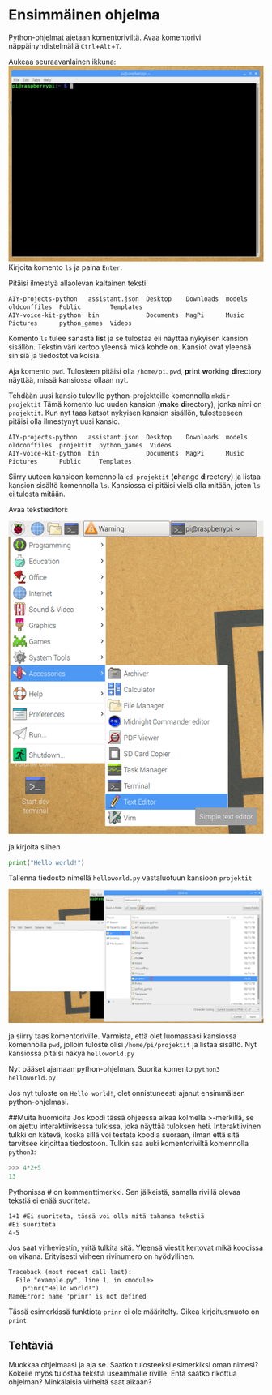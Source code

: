 # Ensimmäinen ohjelma

Python-ohjelmat ajetaan komentoriviltä. Avaa komentorivi näppäinyhdistelmällä `Ctrl`+`Alt`+`T`.

Aukeaa seuraavanlainen ikkuna:
![](https://raw.githubusercontent.com/Samelikameli/python-aalto/master/guides/images/1_terminal.png)
Kirjoita komento `ls` ja paina `Enter`.

Pitäisi ilmestyä allaolevan kaltainen teksti.
```
AIY-projects-python   assistant.json  Desktop    Downloads  models  oldconffiles  Public        Templates
AIY-voice-kit-python  bin             Documents  MagPi      Music   Pictures      python_games  Videos
```

Komento `ls` tulee sanasta **l**i**s**t ja se tulostaa eli näyttää nykyisen kansion sisällön.
Tekstin väri kertoo yleensä mikä kohde on. Kansiot ovat yleensä sinisiä ja tiedostot valkoisia.


Aja komento `pwd`. Tulosteen pitäisi olla `/home/pi`. `pwd`, **p**rint **w**orking **d**irectory näyttää, missä kansiossa ollaan nyt.

Tehdään uusi kansio tuleville python-projekteille komennolla `mkdir projektit` Tämä komento luo uuden kansion (**m**a**k**e **d**irectory), jonka nimi on `projektit`. Kun nyt taas katsot nykyisen kansion sisällön, tulosteeseen pitäisi olla ilmestynyt uusi kansio.

```
AIY-projects-python   assistant.json  Desktop    Downloads  models  oldconffiles  projektit  python_games  Videos
AIY-voice-kit-python  bin             Documents  MagPi      Music   Pictures      Public     Templates
```

Siirry uuteen kansioon komennolla `cd projektit` (**c**hange **d**irectory) ja listaa kansion sisältö komennolla `ls`. 
Kansiossa ei pitäisi vielä olla mitään, joten `ls` ei tulosta mitään.

Avaa tekstieditori:

![](https://raw.githubusercontent.com/Samelikameli/python-aalto/master/guides/images/1_editor.png)

ja kirjoita siihen 

```python
print("Hello world!")
```


Tallenna tiedosto nimellä `helloworld.py` vastaluotuun kansioon `projektit`

![](https://raw.githubusercontent.com/Samelikameli/python-aalto/master/guides/images/1_save.png)

ja siirry taas komentoriville. Varmista, että olet luomassasi kansiossa komennolla `pwd`, jolloin tuloste olisi `/home/pi/projektit` ja listaa sisältö. Nyt kansiossa pitäisi näkyä `helloworld.py`

Nyt pääset ajamaan python-ohjelman. Suorita komento `python3 helloworld.py`

Jos nyt tuloste on `Hello world!`, olet onnistuneesti ajanut ensimmäisen python-ohjelmasi.


##Muita huomioita
Jos koodi tässä ohjeessa alkaa kolmella >-merkillä, se on ajettu interaktiivisessa tulkissa, joka näyttää tuloksen heti. Interaktiivinen tulkki on kätevä, koska sillä voi testata koodia suoraan, ilman että sitä tarvitsee kirjoittaa tiedostoon. Tulkin saa auki komentoriviltä komennolla `python3`:
```python
>>> 4*2+5
13
```
Pythonissa # on kommenttimerkki. Sen jälkeistä, samalla rivillä olevaa tekstiä ei enää suoriteta:
```
1+1 #Ei suoriteta, tässä voi olla mitä tahansa tekstiä
#Ei suoriteta
4-5
```

Jos saat virheviestin, yritä tulkita sitä. Yleensä viestit kertovat mikä koodissa on vikana. Erityisesti virheen rivinumero on hyödyllinen.

```
Traceback (most recent call last):
  File "example.py", line 1, in <module>
    prinr("Hello world!")
NameError: name 'prinr' is not defined
```
Tässä esimerkissä funktiota `prinr` ei ole määritelty. Oikea kirjoitusmuoto on `print`


## Tehtäviä

Muokkaa ohjelmaasi ja aja se. Saatko tulosteeksi esimerkiksi oman nimesi? Kokeile myös tulostaa tekstiä useammalle riville. Entä saatko rikottua ohjelman? Minkälaisia virheitä saat aikaan?
